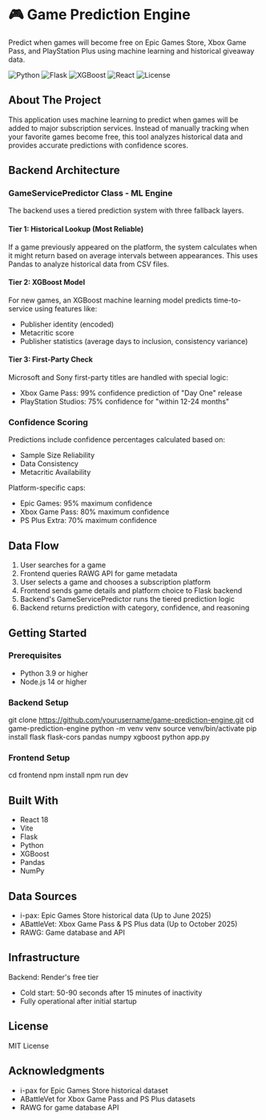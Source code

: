 # 🎮 Game Prediction Engine

Predict when games will become free on Epic Games Store, Xbox Game Pass, and PlayStation Plus using machine learning and historical giveaway data.

![Python](https://img.shields.io/badge/Python-3.9+-blue)
![Flask](https://img.shields.io/badge/Flask-2.0+-green)
![XGBoost](https://img.shields.io/badge/XGBoost-ML-orange)
![React](https://img.shields.io/badge/React-18+-61DAFB?logo=react)
![License](https://img.shields.io/badge/License-MIT-yellow)

## About The Project

This application uses machine learning to predict when games will be added to major subscription services. Instead of manually tracking when your favorite games become free, this tool analyzes historical data and provides accurate predictions with confidence scores.

## Backend Architecture

### GameServicePredictor Class - ML Engine

The backend uses a tiered prediction system with three fallback layers.

#### Tier 1: Historical Lookup (Most Reliable)

If a game previously appeared on the platform, the system calculates when it might return based on average intervals between appearances. This uses Pandas to analyze historical data from CSV files.

#### Tier 2: XGBoost Model

For new games, an XGBoost machine learning model predicts time-to-service using features like:
- Publisher identity (encoded)
- Metacritic score
- Publisher statistics (average days to inclusion, consistency variance)

#### Tier 3: First-Party Check

Microsoft and Sony first-party titles are handled with special logic:
- Xbox Game Pass: 99% confidence prediction of "Day One" release
- PlayStation Studios: 75% confidence for "within 12-24 months"

### Confidence Scoring

Predictions include confidence percentages calculated based on:
- Sample Size Reliability
- Data Consistency
- Metacritic Availability

Platform-specific caps:
- Epic Games: 95% maximum confidence
- Xbox Game Pass: 80% maximum confidence
- PS Plus Extra: 70% maximum confidence

## Data Flow

1. User searches for a game
2. Frontend queries RAWG API for game metadata
3. User selects a game and chooses a subscription platform
4. Frontend sends game details and platform choice to Flask backend
5. Backend's GameServicePredictor runs the tiered prediction logic
6. Backend returns prediction with category, confidence, and reasoning

## Getting Started

### Prerequisites

- Python 3.9 or higher
- Node.js 14 or higher

### Backend Setup

git clone https://github.com/yourusername/game-prediction-engine.git
cd game-prediction-engine
python -m venv venv
source venv/bin/activate
pip install flask flask-cors pandas numpy xgboost
python app.py

### Frontend Setup

cd frontend
npm install
npm run dev

## Built With

- React 18
- Vite
- Flask
- Python
- XGBoost
- Pandas
- NumPy

## Data Sources

- i-pax: Epic Games Store historical data (Up to June 2025)
- ABattleVet: Xbox Game Pass & PS Plus data (Up to October 2025)
- RAWG: Game database and API

## Infrastructure

Backend: Render's free tier
- Cold start: 50-90 seconds after 15 minutes of inactivity
- Fully operational after initial startup

## License

MIT License

## Acknowledgments

- i-pax for Epic Games Store historical dataset
- ABattleVet for Xbox Game Pass and PS Plus datasets
- RAWG for game database API
